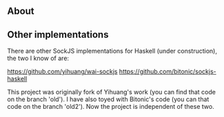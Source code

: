 ## About

## Other implementations

There are other SockJS implementations for Haskell (under construction), the two I know of are:

https://github.com/yihuang/wai-sockjs
https://github.com/bitonic/sockjs-haskell

This project was originally fork of Yihuang's work (you can find that code on the branch 'old').
I have also toyed with Bitonic's code (you can that code on the branch 'old2').
Now the project is independent of these two.